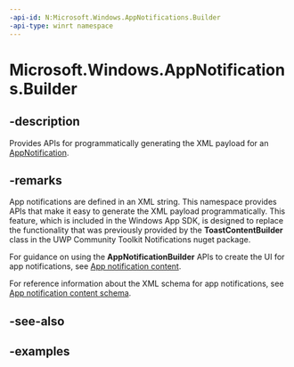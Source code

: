 ```yaml
---
-api-id: N:Microsoft.Windows.AppNotifications.Builder
-api-type: winrt namespace
---
```


# Microsoft.Windows.AppNotifications.Builder



## -description

Provides APIs for programmatically generating the XML payload for an [AppNotification](xref:Microsoft.Windows.AppNotifications.AppNotification). 

## -remarks

App notifications are defined in an XML string. This namespace provides APIs that make it easy to generate the XML payload programmatically. This feature, which is included in the Windows App SDK, is designed to replace the functionality that was previously provided by the **ToastContentBuilder** class in the  UWP Community Toolkit Notifications nuget package.

For guidance on using the **AppNotificationBuilder** APIs to create the UI for app notifications, see [App notification content](/windows/apps/design/shell/tiles-and-notifications/adaptive-interactive-toasts).

For reference information about the XML schema for app notifications, see [App notification content schema](/windows/apps/design/shell/tiles-and-notifications/toast-schema).

## -see-also

## -examples


